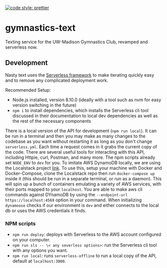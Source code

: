 [![code style: prettier](https://img.shields.io/badge/code_style-prettier-ff69b4.svg?style=flat-square)](https://github.com/prettier/prettier)

# gymnastics-text

Texting service for the UW-Madison Gymnastics Club, revamped and serverless now.

## Development

Nasty text uses the [Serverless framework](https://serverless.com/) to make iterating quickly easy and to remove any complicated deployment work.

Recommended Setup:

-   Node.js installed, version 8.10.0 (ideally with a tool such as nvm for easy version switching in the future)
-   `npm i` to install dependencies, which installs the Serverless cli tool discussed in their documentation to local dev dependencies as well as the rest of the necessary components

There is a local version of the API for development (`npm run local`). It can be run in a terminal and then you may make as many changes to the codebase as you want without restarting it as long as you don't change `serverless.yml`. Each time a request comes in it grabs the current copy of the code. There are several useful tools for interacting
with this API, including Httpie, curl, Postman, and many more. The npm scripts already set `NODE_ENV` to `dev` for you. To imitate AWS DynamoDB locally, we are using the Localstack project [link](https://localstack.cloud/). To use this, setup your machine with Docker and Docker-Compose, clone the Localstack repo then run `docker-compose up` inside it (this should be run in a separate terminal, or run as a daemon). This will spin up a bunch of containers emulating a variety of AWS services, with their ports mapped to your `localhost`. You are able to make aws cli commands against DYnamoDB by using the `--endpoint-url https://localhost:4569` option in your command. When initializing `dynamoose` checks if our environment is `dev` and either connects to the local db or uses the AWS credentials it finds.

### NPM scripts

-   `npm run deploy`: deploys with Serverless to the AWS account configured on your computer.
-   `npm run sls -- \< any severless options>`: run the Serverless cli tool with any options you want.
-   `npm run local`: runs `serverless-offline` to run a local copy of the API, default at `localhost:3000`.
